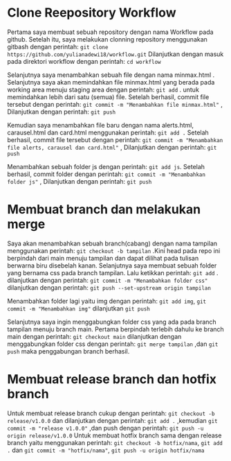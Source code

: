 # Clone Reepository Workflow
Pertama saya membuat sebuah repository dengan nama Workflow pada github. Setelah itu, saya melakukan clonning repository menggunakan gitbash dengan perintah: ```git clone https://github.com/yulianadewi18/workflow.git``` Dilanjutkan dengan masuk pada direktori workflow dengan perintah: ```cd workflow```

Selanjutnya saya menambahkan sebuah file dengan nama minmax.html . Selanjutnya saya akan memindahkan file minmax.html yang berada pada working area menuju staging area dengan perintah: ```git add``` . untuk memindahkan lebih dari satu (semua) file. Setelah berhasil, commit file tersebut dengan perintah: ```git commit -m "Menambahkan file minmax.html"``` , Dilanjutkan dengan perintah: ```git push```

Kemudian saya menambahkan file baru dengan nama alerts.html, carausel.html dan card.html menggunakan perintah: ```git add .``` Setelah berhasil, commit file tersebut dengan perintah: ```git commit -m "Menambahkan file alerts, carausel dan card.html"``` , Dilanjutkan dengan perintah: ```git push```

Menambahkan sebuah folder js dengan perintah: ```git add js```. Setelah berhasil, commit folder dengan perintah: ```git commit -m "Menambahkan folder js"``` , Dilanjutkan dengan perintah: ```git push```

# Membuat branch dan melakukan merge
Saya akan menambahkan sebuah branch(cabang) dengan nama tampilan menggunakan perintah: ```git checkout -b tampilan``` .Kini head pada repo ini berpindah dari main menuju tampilan dan dapat dilihat pada tulisan berwarna biru disebelah kanan. Selanjutnya saya membuat sebuah folder yang bernama css pada branch tampilan. Lalu ketikkan perintah: ```git add``` . dilanjutkan dengan perintah: ```git commit -m "Menambahkan folder css"``` dilanjutkan dengan perintah: ```git push --set-upstream origin tampilan```

Menambahkan folder lagi yaitu img dengan perintah: ```git add img```, ```git commit -m "Menambahkan img"``` dilanjutkan ```git push```

Selanjutnya saya ingin menggabungkan folder css yang ada pada branch tampilan menuju branch main. Pertama berpindah terlebih dahulu ke branch main dengan perintah: ```git checkout main``` dilanjutkan dengan menggabungkan folder css dengan perintah: ```git merge tampilan``` ,dan ```git push``` maka penggabungan branch berhasil.

# Membuat release branch dan hotfix branch
Untuk membuat release branch cukup dengan perintah: ```git checkout -b release/v1.0.0``` dan dilanjutkan dengan perintah: ```git add .``` ,kemudian ```git commit -m "release v1.0.0"``` ,dan push dengan perintah: ```git push -u origin release/v1.0.0``` Untuk membuat hotfix branch sama dengan release branch yaitu menggunakan perintah: ```git checkout -b hotfix/nama```, ```git add .``` dan ```git commit -m "hotfix/nama"```, ```git push -u origin hotfix/nama```
